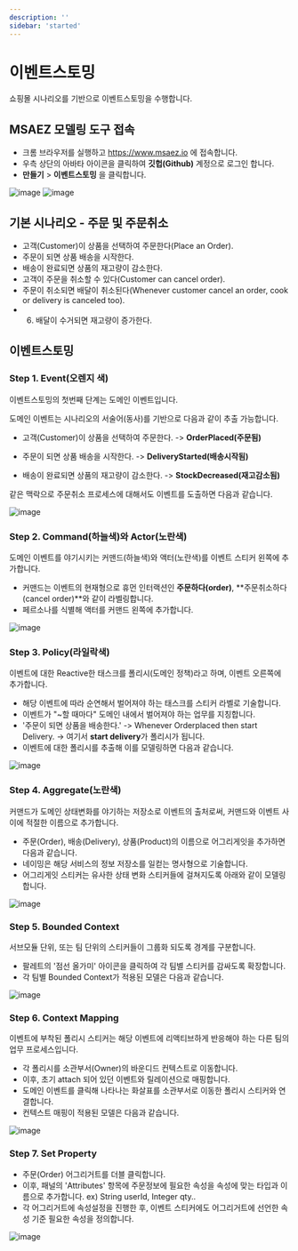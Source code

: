 ```yaml
---
description: ''
sidebar: 'started'
---
```

# 이벤트스토밍

쇼핑몰 시나리오를 기반으로 이벤트스토밍을 수행합니다.

## MSAEZ 모델링 도구 접속
- 크롬 브라우저를 실행하고 https://www.msaez.io 에 접속합니다.
- 우측 상단의 아바타 아이콘을 클릭하여 **깃헙(Github)** 계정으로 로그인 합니다.
- **만들기** > **이벤트스토밍** 을 클릭합니다.

![image](../../src/img/event-storming/event-storming2.png)
![image](../../src/img/event-storming/event-storming1.png)

## 기본 시나리오 - 주문 및 주문취소
- 고객(Customer)이 상품을 선택하여 주문한다(Place an Order).
- 주문이 되면 상품 배송을 시작한다.
- 배송이 완료되면 상품의 재고량이 감소한다.
- 고객이 주문을 취소할 수 있다(Customer can cancel order).
- 주문이 취소되면 배달이 취소된다(Whenever customer cancel an order, cook or delivery is canceled too).
- 6. 배달이 수거되면 재고량이 증가한다.

## 이벤트스토밍

### Step 1. Event(오렌지 색)
이벤트스토밍의 첫번째 단계는 도메인 이벤트입니다.

도메인 이벤트는 시나리오의 서술어(동사)를 기반으로 다음과 같이 추출 가능합니다.
- 고객(Customer)이 상품을 선택하여 주문한다. -> **OrderPlaced(주문됨)**

- 주문이 되면 상품 배송을 시작한다. -> **DeliveryStarted(배송시작됨)**

- 배송이 완료되면 상품의 재고량이 감소한다. -> **StockDecreased(재고감소됨)**

같은 맥락으로 주문취소 프로세스에 대해서도 이벤트를 도출하면 다음과 같습니다.

![image](https://github.com/acmexii/demo/assets/35618409/f5270052-f6e8-4f2d-82dc-f134ad8e11d6)

### Step 2. Command(하늘색)와 Actor(노란색)
도메인 이벤트를 야기시키는 커맨드(하늘색)와 액터(노란색)를 이벤트 스티커 왼쪽에 추가합니다.

- 커맨드는 이벤트의 현재형으로 휴먼 인터랙션인 **주문하다(order)**, **주문취소하다(cancel order)**와 같이 라벨링합니다.
- 페르소나를 식별해 액터를 커맨드 왼쪽에 추가합니다.

![image](https://github.com/acmexii/demo/assets/35618409/05681759-4115-42f8-8710-ca0f8f2e1e91)

### Step 3. Policy(라일락색)
이벤트에 대한 Reactive한 태스크를 폴리시(도메인 정책)라고 하며, 이벤트 오른쪽에 추가합니다.

- 해당 이벤트에 따라 순연해서 벌어져야 하는 태스크를 스티커 라벨로 기술합니다.
- 이벤트가 "~할 때마다" 도메인 내에서 벌어져야 하는 업무를 지칭합니다.
- '주문이 되면 상품을 배송한다.' -> Whenever Orderplaced then start Delivery. -> 여기서 **start delivery**가 폴리시가 됩니다.
- 이벤트에 대한 폴리시를 추출해 이를 모델링하면 다음과 같습니다.

![image](https://github.com/acmexii/demo/assets/35618409/3221fabc-39d9-4d8b-ab0f-e14c4c1cb56e)

### Step 4. Aggregate(노란색)
커맨드가 도메인 상태변화를 야기하는 저장소로 이벤트의 출처로써, 커맨드와 이벤트 사이에 적절한 이름으로 추가합니다.
- 주문(Order), 배송(Delivery), 상품(Product)의 이름으로 어그리게잇을 추가하면 다음과 같습니다.
- 네이밍은 해당 서비스의 정보 저장소를 일컫는 명사형으로 기술합니다.
- 어그리게잇 스티커는 유사한 상태 변화 스티커들에 걸쳐지도록 아래와 같이 모델링 합니다.

![image](https://github.com/acmexii/demo/assets/35618409/6b66213a-f2de-48be-b3f2-5604507238bf)

### Step 5. Bounded Context
서브모듈 단위, 또는 팀 단위의 스티커들이 그룹화 되도록 경계를 구분합니다.

- 팔레트의 '점선 올가미' 아이콘을 클릭하여 각 팀별 스티커를 감싸도록 확장합니다.
- 각 팀별 Bounded Context가 적용된 모델은 다음과 같습니다.

![image](https://github.com/acmexii/demo/assets/35618409/eac4d230-0ec0-4afc-a414-39e4adbc85e3)

### Step 6. Context Mapping
이벤트에 부착된 폴리시 스티커는 해당 이벤트에 리액티브하게 반응해야 하는 다른 팀의 업무 프로세스입니다.

- 각 폴리시를 소관부서(Owner)의 바운디드 컨텍스트로 이동합니다.
- 이후, 초기 attach 되어 있던 이벤트와 릴레이션으로 매핑합니다.
- 도메인 이벤트를 클릭해 나타나는 화살표를 소관부서로 이동한 폴리시 스티커와 연결합니다.
- 컨텍스트 매핑이 적용된 모델은 다음과 같습니다.

![image](https://github.com/acmexii/demo/assets/35618409/a12fd84d-2a8c-4fc8-a4aa-ddf568b3de42)

### Step 7. Set Property

- 주문(Order) 어그리거트를 더블 클릭합니다.
- 이후, 패널의 'Attributes' 항목에 주문정보에 필요한 속성을 속성에 맞는 타입과 이름으로 추가합니다. ex) String userId, Integer qty..
- 각 어그리거트에 속성설정을 진행한 후, 이벤트 스티커에도 어그리거트에 선언한 속성 기준 필요한 속성을 정의합니다.

![image](https://github.com/user-attachments/assets/313e2fa9-3532-4983-bfcc-b30d54a9ef02)


